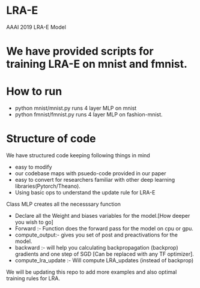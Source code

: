 # LRA-E
AAAI 2019 LRA-E Model

# We have provided scripts for training LRA-E on mnist and fmnist.

# How to run
* python mnist/mnist.py runs 4 layer MLP on mnist
* python fmnist/fmnist.py runs 4 layer MLP on fashion-mnist.

# Structure of code
We have structured code keeping following things in mind
* easy to modify
* our codebase maps with psuedo-code provided in our paper
* easy to convert for researchers familiar with other deep learning libraries(Pytorch/Theano).
* Using basic ops to understand the update rule for LRA-E 

Class MLP creates all the necesssary function
* Declare all the Weight and biases variables for the model.[How deeper you wish to go]
* Forward :- Function does the forward pass for the model on cpu or gpu.
* compute_output:- gives you set of post and preactivations for the model.
* backward :- will help you calculating backpropagation (backprop) gradients and one step of SGD [Can be replaced with any TF optimizer].
* compute_lra_update :- Will compute LRA_updates (instead of backprop)


We will be updating this repo to add more examples and also optimal training rules for LRA.

